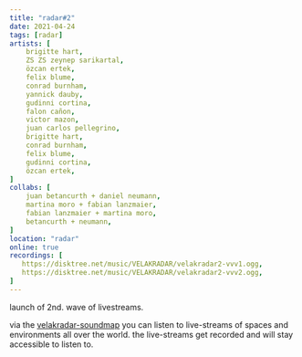 ```yaml
---
title: "radar#2"
date: 2021-04-24
tags: [radar]
artists: [
    brigitte hart,
    ZS ZS zeynep sarikartal,
    özcan ertek,
    felix blume,
    conrad burnham,
    yannick dauby,
    gudinni cortina,
    falon cañon,
    victor mazon,
    juan carlos pellegrino,
    brigitte hart,
    conrad burnham,
    felix blume,
    gudinni cortina,
    özcan ertek,
]
collabs: [
    juan betancurth + daniel neumann,
    martina moro + fabian lanzmaier,
    fabian lanzmaier + martina moro,
    betancurth + neumann,
]
location: "radar"
online: true
recordings: [
   https://disktree.net/music/VELAKRADAR/velakradar2-vvv1.ogg,
   https://disktree.net/music/VELAKRADAR/velakradar2-vvv2.ogg,
]
---
```

launch of 2nd. wave of livestreams.

via the [velakradar-soundmap](https://velakradar.klingt.org/radar.php) you can listen to live-streams of spaces and environments all over the world. the live-streams get recorded and will stay accessible to listen to.
